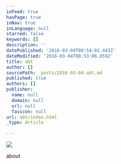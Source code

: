 ```yaml
---
inFeed: true
hasPage: true
inNav: true
inLanguage: null
starred: false
keywords: []
description: ''
datePublished: '2016-03-04T08:54:02.443Z'
dateModified: '2016-03-04T08:53:06.859Z'
title: abt
author: []
sourcePath: _posts/2016-03-04-abt.md
published: true
authors: []
publisher:
  name: null
  domain: null
  url: null
  favicon: null
url: abt/index.html
_type: Article

---
```

![](https://s3-us-west-2.amazonaws.com/the-grid-img/p/276ec2546b1cf3e42024140b3b577a921fb80f43.jpg)

about